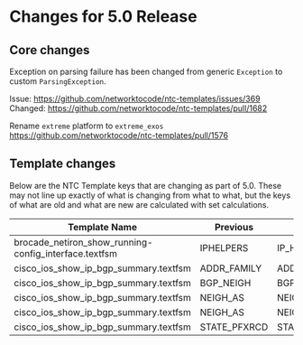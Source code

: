 # Changes for 5.0 Release

## Core changes
Exception on parsing failure has been changed from generic `Exception` to custom `ParsingException`.

Issue: https://github.com/networktocode/ntc-templates/issues/369
Changed: https://github.com/networktocode/ntc-templates/pull/1682

Rename `extreme` platform to `extreme_exos`
https://github.com/networktocode/ntc-templates/pull/1576

## Template changes
Below are the NTC Template keys that are changing as part of 5.0. These may not line up exactly of what is changing from what to what, but the keys of what are old and what are new are calculated with set calculations.

| Template Name | Previous  | New       |
| ------------- |-----------|-----------|
| brocade_netiron_show_running-config_interface.textfsm | IPHELPERS | IP_HELPER |
| cisco_ios_show_ip_bgp_summary.textfsm | ADDR_FAMILY | ADDRESS_FAMILY |
| cisco_ios_show_ip_bgp_summary.textfsm | BGP_NEIGH | BGP_NEIGHBOR |
| cisco_ios_show_ip_bgp_summary.textfsm | NEIGH_AS | NEIGHBOR_AS |
| cisco_ios_show_ip_bgp_summary.textfsm | NEIGH_AS | NEIGHBOR_AS |
| cisco_ios_show_ip_bgp_summary.textfsm | STATE_PFXRCD | STATE_OR_PREFIXES_RECEIVED |
